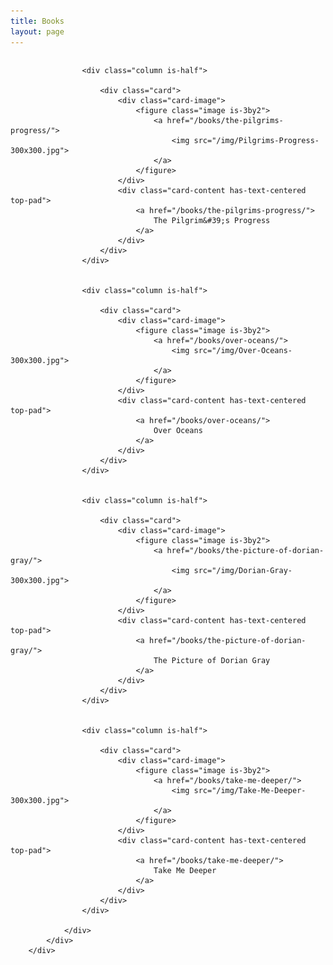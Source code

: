 ```yaml
---
title: Books
layout: page
---
```

<div class="container">
            <div class="section is-small">
                <div class="columns is-multiline">



                    <div class="column is-half">

                        <div class="card">
                            <div class="card-image">
                                <figure class="image is-3by2">
                                    <a href="/books/the-pilgrims-progress/">
                                        <img src="/img/Pilgrims-Progress-300x300.jpg">
                                    </a>
                                </figure>
                            </div>
                            <div class="card-content has-text-centered top-pad">
                                <a href="/books/the-pilgrims-progress/">
                                    The Pilgrim&#39;s Progress
                                </a>
                            </div>
                        </div>
                    </div>


                    <div class="column is-half">

                        <div class="card">
                            <div class="card-image">
                                <figure class="image is-3by2">
                                    <a href="/books/over-oceans/">
                                        <img src="/img/Over-Oceans-300x300.jpg">
                                    </a>
                                </figure>
                            </div>
                            <div class="card-content has-text-centered top-pad">
                                <a href="/books/over-oceans/">
                                    Over Oceans
                                </a>
                            </div>
                        </div>
                    </div>


                    <div class="column is-half">

                        <div class="card">
                            <div class="card-image">
                                <figure class="image is-3by2">
                                    <a href="/books/the-picture-of-dorian-gray/">
                                        <img src="/img/Dorian-Gray-300x300.jpg">
                                    </a>
                                </figure>
                            </div>
                            <div class="card-content has-text-centered top-pad">
                                <a href="/books/the-picture-of-dorian-gray/">
                                    The Picture of Dorian Gray
                                </a>
                            </div>
                        </div>
                    </div>


                    <div class="column is-half">

                        <div class="card">
                            <div class="card-image">
                                <figure class="image is-3by2">
                                    <a href="/books/take-me-deeper/">
                                        <img src="/img/Take-Me-Deeper-300x300.jpg">
                                    </a>
                                </figure>
                            </div>
                            <div class="card-content has-text-centered top-pad">
                                <a href="/books/take-me-deeper/">
                                    Take Me Deeper
                                </a>
                            </div>
                        </div>
                    </div>

                </div>
            </div>
        </div>
